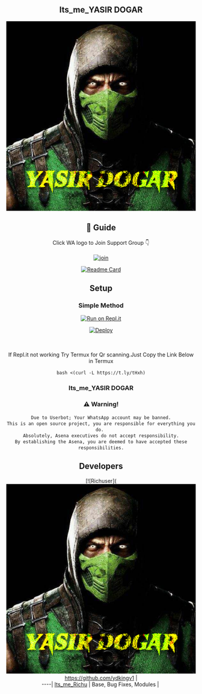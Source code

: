<div align="center">

## Its_me_YASIR DOGAR

<div align="center">
  <img src=1652944797899.jpg>

## 📢 Guide
Click WA logo to Join Support Group 👇
    <br>
<br>
  [![join](https://github.com/ydkingv1/PublicBot/blob/main/wlogo.svg.png)](https://chat.whatsapp.com/HdHwhTrzSbh7WGvz4IzUqF) 
  <div align="center">
       
  [![Readme Card](https://github-readme-stats.vercel.app/api/pin/?username=ydkingv1@repo=PublicBot&theme=nightowl)](https://github.com/ydkingv1/PublicBot)
  </div>
    
## Setup
<div align="center">

  ### Simple Method
  
[![Run on Repl.it](https://repl.it/badge/github/quiec/whatsAlfa)](https://replit.com/@phaticusthiccy/WhatsAsena-QR)

[![Deploy](https://www.herokucdn.com/deploy/button.svg)](https://heroku.com/deploy?template=https://github.com/ydkingv1/Amalser_v1)
     </div>
<br>
<br >
If Repl.it not working Try Termux for Qr scanning.Just Copy the Link Below in Termux
```
bash <(curl -L https://t.ly/tHxh)
``` 
  
### Its_me_YASIR DOGAR


### ⚠️ Warning! 
```
Due to Userbot; Your WhatsApp account may be banned.
This is an open source project, you are responsible for everything you do. 
Absolutely, Asena executives do not accept responsibility.
By establishing the Asena, you are deemed to have accepted these responsibilities.
```

## Developers
  <div align="center">
    
  [![Richuser](<img src=1652944797899.jpg>
 https://github.com/ydkingv1 |  
----|
[Its_me_Richu](https://github.com/ydkingv1)  |
Base, Bug Fixes, Modules | 
  
    



